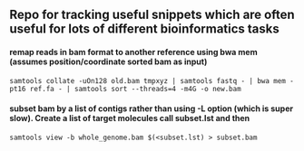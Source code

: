 ## Repo for tracking useful snippets which are often useful for lots of different bioinformatics tasks

#### remap reads in bam format to another reference using bwa mem (assumes position/coordinate sorted bam as input)
`samtools collate -uOn128 old.bam tmpxyz | samtools fastq - | bwa mem -pt16 ref.fa - | samtools sort --threads=4 -m4G -o new.bam`

#### subset bam by a list of contigs rather than using -L option (which is super slow). Create a list of target molecules call subset.lst and then
`samtools view -b whole_genome.bam $(<subset.lst) > subset.bam`
